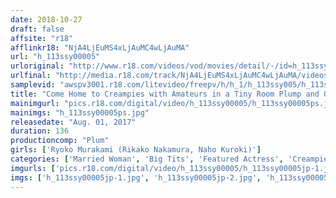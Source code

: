 ```yaml
---
date: 2018-10-27
draft: false
affsite: "r18"
afflinkr18: "NjA4LjEuMS4xLjAuMC4wLjAuMA"
url: "h_113ssy00005"
urloriginal: "http://www.r18.com/videos/vod/movies/detail/-/id=h_113ssy00005"
urlfinal: "http://media.r18.com/track/NjA4LjEuMS4xLjAuMC4wLjAuMA/videos/vod/movies/detail/-/id=h_113ssy00005"
samplevid: "awspv3001.r18.com/litevideo/freepv/h/h_1/h_113ssy005/h_113ssy005_dmb_w.mp4"
title: "Come Home to Creampies with Amateurs in a Tiny Room Plump and Obscene - Ryoko Murakami 41 years old"
mainimgurl: "pics.r18.com/digital/video/h_113ssy00005/h_113ssy00005ps.jpg"
mainimgs: "h_113ssy00005ps.jpg"
releasedate: "Aug. 01, 2017"
duration: 136
productioncomp: "Plum"
girls: ['Ryoko Murakami (Rikako Nakamura, Naho Kuroki)']
categories: ['Married Woman', 'Big Tits', 'Featured Actress', 'Creampie', 'Urination', 'Sex Toys']
imgurls: ['pics.r18.com/digital/video/h_113ssy00005/h_113ssy00005jp-1.jpg', 'pics.r18.com/digital/video/h_113ssy00005/h_113ssy00005jp-2.jpg', 'pics.r18.com/digital/video/h_113ssy00005/h_113ssy00005jp-3.jpg', 'pics.r18.com/digital/video/h_113ssy00005/h_113ssy00005jp-4.jpg', 'pics.r18.com/digital/video/h_113ssy00005/h_113ssy00005jp-5.jpg', 'pics.r18.com/digital/video/h_113ssy00005/h_113ssy00005jp-6.jpg', 'pics.r18.com/digital/video/h_113ssy00005/h_113ssy00005jp-7.jpg', 'pics.r18.com/digital/video/h_113ssy00005/h_113ssy00005jp-8.jpg', 'pics.r18.com/digital/video/h_113ssy00005/h_113ssy00005jp-9.jpg', 'pics.r18.com/digital/video/h_113ssy00005/h_113ssy00005jp-10.jpg', 'pics.r18.com/digital/video/h_113ssy00005/h_113ssy00005jp-11.jpg', 'pics.r18.com/digital/video/h_113ssy00005/h_113ssy00005jp-12.jpg', 'pics.r18.com/digital/video/h_113ssy00005/h_113ssy00005jp-13.jpg', 'pics.r18.com/digital/video/h_113ssy00005/h_113ssy00005jp-14.jpg', 'pics.r18.com/digital/video/h_113ssy00005/h_113ssy00005jp-15.jpg', 'pics.r18.com/digital/video/h_113ssy00005/h_113ssy00005jp-16.jpg', 'pics.r18.com/digital/video/h_113ssy00005/h_113ssy00005jp-17.jpg', 'pics.r18.com/digital/video/h_113ssy00005/h_113ssy00005jp-18.jpg', 'pics.r18.com/digital/video/h_113ssy00005/h_113ssy00005jp-19.jpg', 'pics.r18.com/digital/video/h_113ssy00005/h_113ssy00005jp-20.jpg']
imgs: ['h_113ssy00005jp-1.jpg', 'h_113ssy00005jp-2.jpg', 'h_113ssy00005jp-3.jpg', 'h_113ssy00005jp-4.jpg', 'h_113ssy00005jp-5.jpg', 'h_113ssy00005jp-6.jpg', 'h_113ssy00005jp-7.jpg', 'h_113ssy00005jp-8.jpg', 'h_113ssy00005jp-9.jpg', 'h_113ssy00005jp-10.jpg', 'h_113ssy00005jp-11.jpg', 'h_113ssy00005jp-12.jpg', 'h_113ssy00005jp-13.jpg', 'h_113ssy00005jp-14.jpg', 'h_113ssy00005jp-15.jpg', 'h_113ssy00005jp-16.jpg', 'h_113ssy00005jp-17.jpg', 'h_113ssy00005jp-18.jpg', 'h_113ssy00005jp-19.jpg', 'h_113ssy00005jp-20.jpg']
---
```

